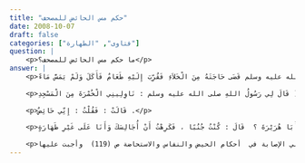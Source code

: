 ```yaml
---
title: "حكم مس الحائض للمصحف"
date: 2008-10-07
draft: false
categories: ["فتاوى", "الطهارة"]
question: |
    <p>ما حكم مس الحائض للمصحف؟</p>
answer: |
    <p>مس الحائض للمصحف اختلف العلماء – رحمهم الله تعالى – في جواز مس المصحف من المحدث والحائض على قولين ، والراجح أنه تستحب الطهارة لمس المصحف ولا تجب ، وعليه يجوز مس المصحف من المحدث حدثاً أكبر أو أصغر ، وهو مذهب العراقيين كما في الخلافيات للبيهقي (1/497)  ، والحكم بن عتبة وحماد بن أبي سليمان كما في تفسير الثعلبي (9/220) ، والمجموع (2/89)  ، والظاهرية كما في المحلى (1/94) مسألة رقم (116)  ، واختاره ابن المنذر من الشافعية كما في الأوسط (2/103)  ، والشوكاني كما في نيل الأوطار (1/259) ، وغيرهم .ورجحت هذا المذهب للأدلة الآتية :الدليل الأول : الأصل الجواز ولا يصار إلى المنع إلا بدليل صريح صحيح فمن قال بالمنع يطالب بالدليل ، ولا دليل فيما نعلم يمنع الحائض من مس المصحف فوجب البقاء على الأصل .الدليل الثاني : عن ابْنِ عَبَّاسٍ –رضي الله عنهما    قال : (( إِنَّ النَّبِيَّ صلى الله عليه وسلم قَضَى حَاجَتَهُ مِنَ الْخَلاَءِ فَقُرِّبَ إِلَيْهِ طَعَامٌ فَأَكَلَ وَلَمْ يَمَسَّ مَاءً .</p>
    
    <p>قَالَ وَزَادَنِي عَمْرُو بْنُ دِينَارٍ عَنْ سَعِيدِ بْنِ الْحُوَيْرِثِ أَنَّ النَّبِيَّ صلى الله عليه وسلم قِيلَ لَهُ : إِنَّكَ لَمْ تَوَضَّأْ ؟ قَالَ : مَا أَرَدْتُ صَلاَةً فَأَتَوَضَّأَ )) رواه مسلم .ورواه عبد بن حميد بسنده عن بن عباس – رضي الله عنهما- : ((أنَّ رسولَ صلى الله عليه وسلم خَرَجَ مِن الغائطِ ثم أرادَ أنْ يَطْعَم ، فقيل : ألا تتوضأ ؟ فقال : إنما أُمِرْتُم بالوضوءِ للصلاة )) رواه في المنتخب (1/230) رقم الحديث (690) وإسناده صحيح  .وجه الدلالة : أن النبي صلى الله عليه وسلم عبر بالحصر (إنما) ، فدل هذا على أن الطهارة تشترط للصلاة وما كان في حكمها كالطواف لا غير ، وعليه فلا تشترط الطهارة لمس المصحف أو قراءة القرآن فيجوز للحائض أن تمسه .الدليل الثالث : قياس مس المصحف على قراءة القرآن ممن كان به حدث أصغر ، فإذا كانت قراءة القرآن من دون مس جائز بالإجماع فكذلك مسه من باب أولى لأن الشارع تعبدنا بقراءته وتدبره والعمل به ولم يتعبدنا بمجرد مسه .الدليل الرابع : إذا كان مس المصحف من المحدث حدثاً أكبر جائز  بالعصا أو القلم أو من وراء حائل فمسه باليد مثله أو أولى منه ، لأن يد المسلم طاهرة فعَنْ عَائِشَةَ – رضي الله عنها – قَالَتْ : (( قَالَ لِي رَسُولُ اللهِ صلى الله عليه وسلم : نَاوِلِينِي الْخُمْرَةَ مِنَ الْمَسْجِدِ .</p>
    
    <p>قَالَتْ : فَقُلْتُ : إِنِّي حَائِضٌ .</p>
    
    <p>فَقَالَ : إِنَّ حَيْضَتَكِ لَيْسَتْ فِي يَدِكِ )) رواه مسلم ، و عَنْ أَبِي هُرَيْرَةَ – رضي الله عنه – قال : (( إنَّ النَّبِيَّ صلى الله عليه وسلم لَقِيَهُ فِي بَعْضِ طَرِيقِ الْمَدِينَةِ وَهْوَ جُنُبٌ ، فَانْخَنَسْتُ مِنْهُ ، فَذَهَبَ فَاغْتَسَلَ ، ثُمَّ جَاءَ فَقَالَ : أَيْنَ كُنْتَ يَا أَبَا هُرَيْرَةَ ؟  قَالَ : كُنْتُ جُنُبًا ، فَكَرِهْتُ أَنْ أُجَالِسَكَ وَأَنَا عَلَى غَيْرِ طَهَارَةٍ .</p>
    
    <p>فَقَالَ : سُبْحَانَ اللهِ ، إِنَّ الْمُؤْمِنَ لاَ يَنْجُسُ )) رواه البخاري وسلم .وذكرت أدلة المخالفين في كتابي الإصابة في  أحكام الحيض والنفاس والاستحاضة ص (119)  وأجبت عليها .</p>
---
```


